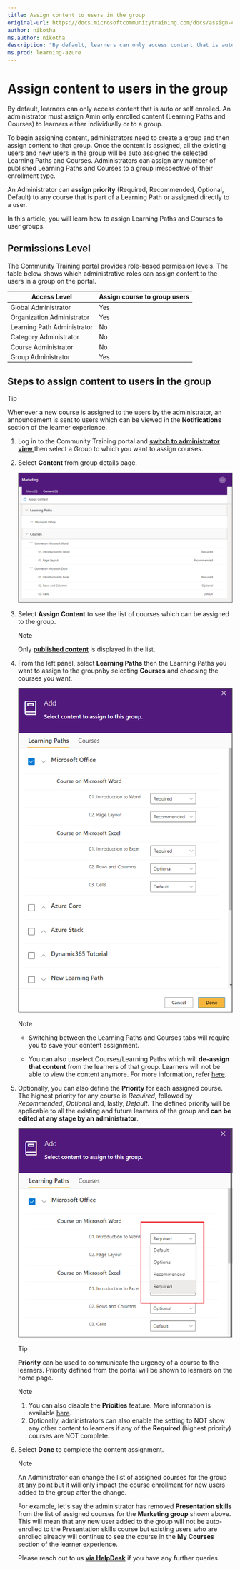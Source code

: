 ```yaml
---
title: Assign content to users in the group
original-url: https://docs.microsoftcommunitytraining.com/docs/assign-content-to-group-users
author: nikotha
ms.author: nikotha
description: "By default, learners can only access content that is auto or self enrolled. An administrator must assign Amin only enrolled content (Learning Paths and Courses) to learners either individually or to a group."
ms.prod: learning-azure
---
```


# Assign content to users in the group

By default, learners can only access content that is auto or self enrolled. An administrator must assign Amin only enrolled content (Learning Paths and Courses) to learners either individually or to a group.

To begin assigning content, administrators need to create a group and then assign content to that group. Once the content is assigned, all the existing users and new users in the group will be auto assigned the selected Learning Paths and Courses. Administrators can assign any number of published Learning Paths and Courses to a group irrespective of their enrollment type.

An Administrator can **assign priority** (Required, Recommended, Optional, Default) to any course that is part of a Learning Path or assigned directly to a user.

In this article, you will learn how to assign Learning Paths and Courses to user groups.

## Permissions Level

The Community Training portal provides role-based permission levels. The table below shows which administrative roles can assign content to the users in a group on the portal.

| Access Level  | Assign course to group users  |
| --- | --- |
| Global Administrator | Yes |
| Organization Administrator | Yes |
| Learning Path Administrator | No |
| Category Administrator | No |
| Course Administrator | No |
| Group Administrator | Yes |

## Steps to assign content to users in the group

> [!TIP]  
> Whenever a new course is assigned to the users by the administrator, an announcement is sent to users which can be viewed in the **Notifications** section of the learner experience.

1. Log in to the Community Training portal and [**switch to administrator view** ](../../get-started/step-by-step-configuration-guide.md#step-2--switch-to-administrator-view-of-the-portal) then select a Group to which you want to assign courses.

1. Select **Content** from group details page.

    ![User Management - Manage User - Content Tab](../../media/User%20Management%20-%20Manage%20User%20-%20Content%20Tab.png)

1. Select **Assign Content** to see the list of courses which can be assigned to the group.  

    > [!Note]  
    > Only [**published content**](../../content-management/create-content/create-course-category/publishing-course.md) is displayed in the list.

1. From the left panel, select **Learning Paths** then the Learning Paths you want to assign to the groupnby selecting **Courses** and choosing the courses you want.  

    ![User Management - Manage User - Add LP](../../media/User%20Management%20-%20Manage%20User%20-%20Add%20LP.png)

    > [!Note]  
    >
    >* Switching between the Learning Paths and Courses tabs will require you to save your content assignment.
    >
    >* You can also unselect Courses/Learning Paths which will **de-assign that content** from the learners of that group. Learners will not be able to view the content anymore. For more information, refer [here](De-assigning-content-from-user.md).  

1. Optionally, you can also define the **Priority** for each assigned course. The highest priority for any course is *Required*, followed by *Recommended*, *Optional* and, lastly, *Default*. The defined priority will be applicable to all the existing and future learners of the group and **can be edited at any stage by an administrator**.

    ![User Management - Manage User - Add Priority1](../../media/User%20Management%20-%20Manage%20User%20-%20Add%20Priority1.png)

    > [!TIP]  
    > **Priority** can be used to communicate the urgency of a course to the learners. Priority defined from the portal will be shown to learners on the home page.

    > [!Note]  
    >
    > 1. You can also disable the **Prioities** feature. More information is available [here](../../settings/configurations-on-the-training-platform.md#configuration-options-on-the-portal).
    > 2. Optionally, administrators can also enable the setting to NOT show any other content to learners if any of the **Required** (highest priority) courses are  NOT complete.

1. Select **Done** to complete the content assignment.

    > [!Note]  
    > An Administrator can change the list of assigned courses for the group at any point but it will only impact the course enrollment for new users added to the group after the change.
    >
    >For example, let's say the administrator has removed **Presentation skills** from the list of assigned courses for the **Marketing group** shown above. This will mean that any new user added to the group will not be auto-enrolled to the Presentation skills course but existing users who are enrolled already will continue to see the course in the **My Courses** section of the learner experience.

    Please reach out to us [**via HelpDesk**](https://aka.ms/cthelpdesk) if you have any further queries.
